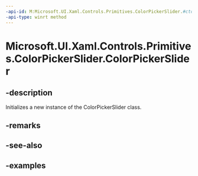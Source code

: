 ```yaml
---
-api-id: M:Microsoft.UI.Xaml.Controls.Primitives.ColorPickerSlider.#ctor
-api-type: winrt method
---
```


<!-- Method syntax.
public ColorPickerSlider.ColorPickerSlider()
-->

# Microsoft.UI.Xaml.Controls.Primitives.ColorPickerSlider.ColorPickerSlider

## -description

Initializes a new instance of the ColorPickerSlider class.

## -remarks

## -see-also

## -examples


